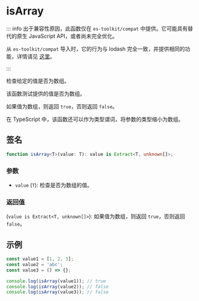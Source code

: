 # isArray

::: info
出于兼容性原因，此函数仅在 `es-toolkit/compat` 中提供。它可能具有替代的原生 JavaScript API，或者尚未完全优化。

从 `es-toolkit/compat` 导入时，它的行为与 lodash 完全一致，并提供相同的功能，详情请见 [这里](../../../compatibility.md)。

:::

检查给定的值是否为数组。

该函数测试提供的值是否为数组。

如果值为数组，则返回 `true`，否则返回 `false`。

在 TypeScript 中，该函数还可以作为类型谓词，将参数的类型缩小为数组。

## 签名

```typescript
function isArray<T>(value: T): value is Extract<T, unknown[]>;
```

### 参数

- `value` (`T`): 检查是否为数组的值。

### 返回值

(`value is Extract<T, unknown[]>`): 如果值为数组，则返回 `true`，否则返回 `false`。

## 示例

```typescript
const value1 = [1, 2, 3];
const value2 = 'abc';
const value3 = () => {};

console.log(isArray(value1)); // true
console.log(isArray(value2)); // false
console.log(isArray(value3)); // false
```
